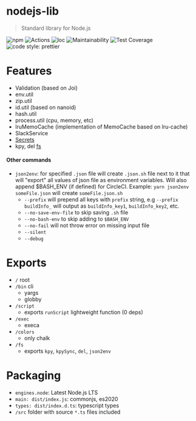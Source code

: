 # nodejs-lib

> Standard library for Node.js

![npm](https://img.shields.io/npm/v/@naturalcycles/nodejs-lib/latest.svg)
![Actions](https://github.com/NaturalCycles/nodejs-lib/workflows/default/badge.svg)
![loc](https://badgen.net/codeclimate/loc/NaturalCycles/nodejs-lib)
![Maintainability](https://api.codeclimate.com/v1/badges/119a3b4735c4ed81cf84/maintainability)
![Test Coverage](https://api.codeclimate.com/v1/badges/119a3b4735c4ed81cf84/test_coverage)
![code style: prettier](https://img.shields.io/badge/code_style-prettier-ff69b4.svg?style=flat-square)

# Features

- Validation (based on Joi)
- env.util
- zip.util
- id.util (based on nanoid)
- hash.util
- process.util (cpu, memory, etc)
- lruMemoCache (implementation of MemoCache based on lru-cache)
- SlackService
- [Secrets](./doc/secrets.md)
- kpy, del [fs](./doc/fs.md)

#### Other commands

- `json2env`: for specified `.json` file will create `.json.sh` file next to it that will "export"
  all values of json file as environment variables. Will also append \$BASH_ENV (if defined) for
  CircleCI. Example: `yarn json2env someFile.json` will create `someFile.json.sh`
  - `--prefix` will prepend all keys with `prefix` string, e.g `--prefix buildInfo_` will output as
    `buildInfo_key1`, `buildInfo_key2`, etc.
  - `--no-save-env-file` to skip saving `.sh` file
  - `--no-bash-env` to skip adding to `$BASH_ENV`
  - `--no-fail` will not throw error on missing input file
  - `--silent`
  - `--debug`

# Exports

- `/` root
- `/bin` cli
  - yargs
  - globby
- `/script`
  - exports `runScript` lightweight function (0 deps)
- `/exec`
  - execa
- `/colors`
  - only chalk
- `/fs`
  - exports `kpy`, `kpySync`, `del`, `json2env`

# Packaging

- `engines.node`: Latest Node.js LTS
- `main: dist/index.js`: commonjs, es2020
- `types: dist/index.d.ts`: typescript types
- `/src` folder with source `*.ts` files included
